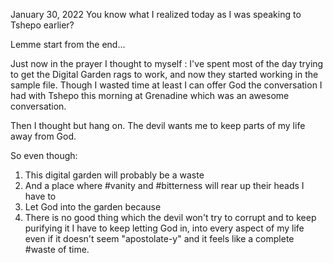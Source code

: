January 30, 2022
You know what I realized today as I was speaking to Tshepo earlier?

Lemme start from the end...

Just now in the prayer I thought to myself : I've spent most of the day trying to get the Digital Garden rags to work, and now they started working in the sample file. Though I wasted time at least I can offer God the conversation I had with Tshepo this morning at Grenadine which was an awesome conversation.

Then I thought but hang on.
The devil wants me to keep parts of my life away from God.

So even though:
1. This digital garden will probably be a waste
2. And a place where #vanity and #bitterness will rear up their heads
I have to
3. Let God into the garden because 
4. There is no good thing which the devil won't try to corrupt and to keep purifying it I have to keep letting God in, into every aspect of my life even if it doesn't seem "apostolate-y" and it feels like a complete #waste of time.